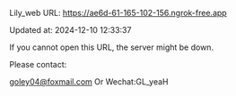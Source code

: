 Lily_web URL: https://ae6d-61-165-102-156.ngrok-free.app

Updated at: 2024-12-10 12:33:37

If you cannot open this URL, the server might be down.

Please contact: 

goley04@foxmail.com Or Wechat:GL_yeaH